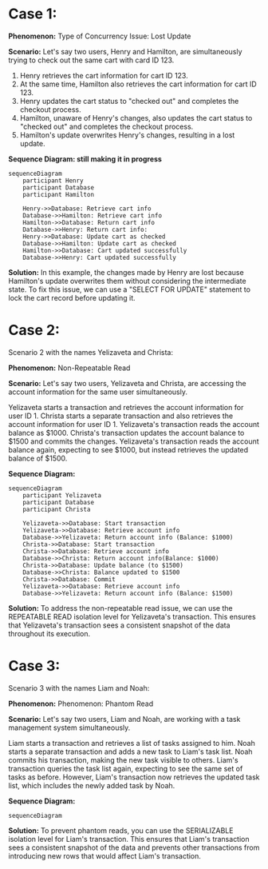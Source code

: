 # Case 1: 

**Phenomenon:**
Type of Concurrency Issue: Lost Update

**Scenario:** 
Let's say two users, Henry and Hamilton, are simultaneously trying to check out the same cart with card ID 123. 

1. Henry retrieves the cart information for cart ID 123.
2. At the same time, Hamilton also retrieves the cart information for cart ID 123.
3. Henry updates the cart status to "checked out" and completes the checkout process.
4. Hamilton, unaware of Henry's changes, also updates the cart status to "checked out" and completes the checkout process.
5. Hamilton's update overwrites Henry's changes, resulting in a lost update.

**Sequence Diagram: still making it in progress**
```mermaid
sequenceDiagram  
    participant Henry
    participant Database
    participant Hamilton

    Henry->>Database: Retrieve cart info
    Database->>Hamilton: Retrieve cart info
    Hamilton->>Database: Return cart info
    Database->>Henry: Return cart info:
    Henry->>Database: Update cart as checked
    Database->>Hamilton: Update cart as checked
    Hamilton->>Database: Cart updated successfully
    Database->>Henry: Cart updated successfully
```


**Solution:**
In this example, the changes made by Henry are lost because Hamilton's update overwrites them without considering the intermediate state. To fix this issue, we can use a "SELECT FOR UPDATE" statement to lock the cart record before updating it.

# Case 2: 
Scenario 2 with the names Yelizaveta and Christa:

**Phenomenon:**
Non-Repeatable Read

**Scenario:** 
Let's say two users, Yelizaveta and Christa, are accessing the account information for the same user simultaneously.

Yelizaveta starts a transaction and retrieves the account information for user ID 1.
Christa starts a separate transaction and also retrieves the account information for user ID 1.
Yelizaveta's transaction reads the account balance as $1000.
Christa's transaction updates the account balance to $1500 and commits the changes.
Yelizaveta's transaction reads the account balance again, expecting to see $1000, but instead retrieves the updated balance of $1500.

**Sequence Diagram:**
```mermaid
sequenceDiagram  
    participant Yelizaveta
    participant Database
    participant Christa

    Yelizaveta->>Database: Start transaction
    Yelizaveta->>Database: Retrieve account info
    Database->>Yelizaveta: Return account info (Balance: $1000)
    Christa->>Database: Start transaction
    Christa->>Database: Retrieve account info
    Database->>Christa: Return account info(Balance: $1000)
    Christa->>Database: Update balance (to $1500)
    Database->>Christa: Balance updated to $1500
    Christa->>Database: Commit
    Yelizaveta->>Database: Retrieve account info
    Database->>Yelizaveta: Return account info (Balance: $1500)
```

**Solution:**
To address the non-repeatable read issue, we can use the REPEATABLE READ isolation level for Yelizaveta's transaction. This ensures that Yelizaveta's transaction sees a consistent snapshot of the data throughout its execution. 

# Case 3: 
Scenario 3 with the names Liam and Noah:

**Phenomenon:**
Phenomenon: Phantom Read

**Scenario:** 
Let's say two users, Liam and Noah, are working with a task management system simultaneously.

Liam starts a transaction and retrieves a list of tasks assigned to him.
Noah starts a separate transaction and adds a new task to Liam's task list.
Noah commits his transaction, making the new task visible to others.
Liam's transaction queries the task list again, expecting to see the same set of tasks as before.
However, Liam's transaction now retrieves the updated task list, which includes the newly added task by Noah.

**Sequence Diagram:**
```mermaid
sequenceDiagram  

```

**Solution:**
To prevent phantom reads, you can use the SERIALIZABLE isolation level for Liam's transaction. This ensures that Liam's transaction sees a consistent snapshot of the data and prevents other transactions from introducing new rows that would affect Liam's transaction. 